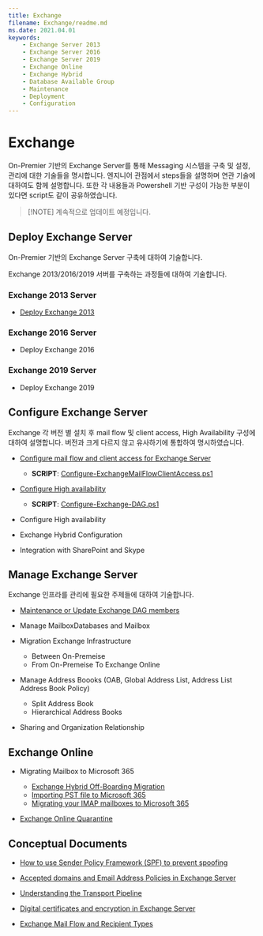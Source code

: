 ```yaml
---
title: Exchange
filename: Exchange/readme.md
ms.date: 2021.04.01
keywords:
    - Exchange Server 2013
    - Exchange Server 2016
    - Exchange Server 2019
    - Exchange Online
    - Exchange Hybrid
    - Database Available Group
    - Maintenance
    - Deployment
    - Configuration
---
```


# Exchange

On-Premier 기반의 Exchange Server를 통해 Messaging 시스템을 구축 및 설정, 관리에 대한 기술들을 명시합니다.
엔지니어 관점에서 steps들을 설명하며 연관 기술에 대하여도 함께 설명합니다. 또한 각 내용들과 Powershell 기반 구성이 가능한 부분이 있다면 script도 같이 공유하였습니다.

> [!NOTE] 계속적으로 업데이트 예정입니다.

## Deploy Exchange Server

On-Premier 기반의 Exchange Server 구축에 대하여 기술합니다.

Exchange 2013/2016/2019 서버를 구축하는 과정들에 대하여 기술합니다.

### Exchange 2013 Server

- [Deploy Exchange 2013](2013/Deploy-Exchange-2013)

### Exchange 2016 Server

- Deploy Exchange 2016

### Exchange 2019 Server

- Deploy Exchange 2019

## Configure Exchange Server

Exchange 각 버전 별 설치 후 mail flow 및 client access, High Availability 구성에 대하여 설명합니다. 버전과 크게 다르지 않고 유사하기에 통합하여 명시하였습니다.

- [Configure mail flow and client access for Exchange Server](Configure-mail-flow-and-client-access-for-Exchange-Server)

    - **SCRIPT**: [Configure-ExchangeMailFlowClientAccess.ps1](Configure-ExchangeMailFlowClientAccess.ps1)

- [Configure High availability](Configure-High-availability)

    - **SCRIPT**: [Configure-Exchange-DAG.ps1](Configure-Exchange-DAG.ps1)

- Configure High availability

- Exchange Hybrid Configuration

- Integration with SharePoint and Skype

## Manage Exchange Server

Exchange 인프라를 관리에 필요한 주제들에 대하여 기술합니다.

- [Maintenance or Update Exchange DAG members](Maintenance-or-Update-DAG-Members)

- Manage MailboxDatabases and Mailbox

- Migration Exchange Infrastructure
    - Between On-Premeise
    - From On-Premeise To Exchange Online

- Manage Address Boooks (OAB, Global Address List, Address List Address Book Policy)
    - Split Address Book
    - Hierarchical Address Books

- Sharing and Organization Relationship

## Exchange Online

- Migrating Mailbox to Microsoft 365
    - [Exchange Hybrid Off-Boarding Migration](ExchangeOnline/Exchange-Hybrid-Off-Boarding-Migration)
    - [Importing PST file to Microsoft 365](ExchangeOnline/Importing-PST-file-to-Microsoft-365)
    - [Migrating your IMAP mailboxes to Microsoft 365](ExchangeOnline/Migrating-your-IMAP-mailboxes-to-Microsoft-365)

- [Exchange Online Quarantine](ExchangeOnline/Exchange-Online-Quarantine)

## Conceptual Documents

- [How to use Sender Policy Framework (SPF) to prevent spoofing](Conceptual/Sender-Policy-Framework)

- [Accepted domains and Email Address Policies in Exchange Server](Conceptual/Accepted-domains-and-Email-Address-Policies-in-Exchange-Server)

- [Understanding the Transport Pipeline](Conceptual/Understanding-the-Transport-pipeline)

- [Digital certificates and encryption in Exchange Server](Conceptual/Certificate-and-Encrpytion-in-Exchange-Server)

- [Exchange Mail Flow and Recipient Types](Conceptual/Exchange-Mail-Flow-and-Recipient-Types)
